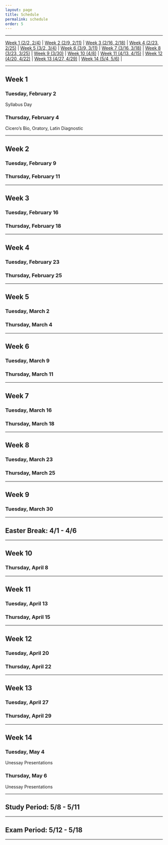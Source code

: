 ```yaml
---
layout: page
title: Schedule
permalink: schedule
order: 5
---
```


***

[Week 1 (2/2, 2/4)](#week-1) \| [Week 2 (2/9, 2/11)](#week-2) \| [Week 3 (2/16, 2/18)](#week-3) \| [Week 4 (2/23, 2/25)](#week-4) \| [Week 5 (3/2, 3/4)](#week-5) \| [Week 6 (3/9, 3/11)](#week-6) \| [Week 7 (3/16, 3/18)](#week-7) \| [Week 8 (3/23, 3/25)](#week-8) \| [Week 9 (3/30)](#week-9) \| [Week 10 (4/8)](#week-10) \| [Week 11 (4/13, 4/15)](#week-11) \| [Week 12 (4/20, 4/22)](#week-12) \| [Week 13 (4/27, 4/29)](#week-13) \| [Week 14 (5/4, 5/6)](#week-14) \|

***

## Week 1

### Tuesday, February 2
Syllabus Day

### Thursday, February 4
Cicero’s Bio, Oratory, Latin Diagnostic

***

## Week 2

### Tuesday, February 9
### Thursday, February 11

***

## Week 3

### Tuesday, February 16
### Thursday, February 18

***

## Week 4

### Tuesday, February 23
### Thursday, February 25

***

## Week 5

### Tuesday, March 2
### Thursday, March 4

***

## Week 6

### Tuesday, March 9
### Thursday, March 11

***

## Week 7

### Tuesday, March 16
### Thursday, March 18

***

## Week 8

### Tuesday, March 23
### Thursday, March 25

***

## Week 9

### Tuesday, March 30

***

## Easter Break: 4/1 - 4/6

***

## Week 10

### Thursday, April 8

***

## Week 11

### Tuesday, April 13
### Thursday, April 15

***

## Week 12

### Tuesday, April 20
### Thursday, April 22

***

## Week 13

### Tuesday, April 27
### Thursday, April 29

***

## Week 14

### Tuesday, May 4
Unessay Presentations

### Thursday, May 6
Unessay Presentations

***

## Study Period: 5/8 - 5/11

***

## Exam Period: 5/12 - 5/18

***
